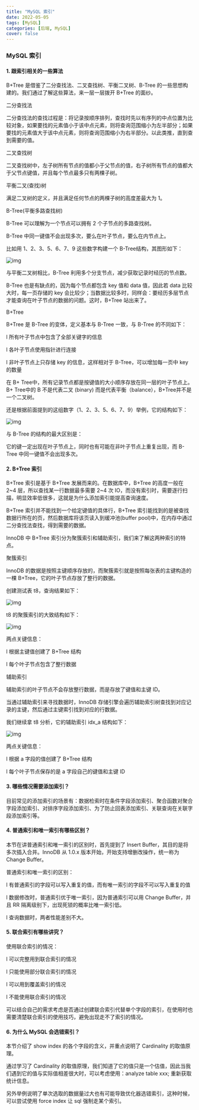 ```yaml
---
title: "MySQL 索引"
date: 2022-05-05 
tags: [MySQL]
categories: [后端, MySQL]
cover: false
---
```


### MySQL 索引

#### 1. 跟索引相关的一些算法

B+Tree 是借鉴了二分查找法、二叉查找树、平衡二叉树、B-Tree 的一些思想构建的。我们通过了解这些算法，来一层一层拨开 B+Tree 的面纱。

二分查找法

二分查找法的查找过程是：将记录按顺序排列，查找时先以有序列的中点位置为比较对象，如果要找的元素值小于该中点元素，则将查询范围缩小为左半部分；如果要找的元素值大于该中点元素，则将查询范围缩小为右半部分。以此类推，直到查到需要的值。

二叉查找树

二叉查找树中，左子树所有节点的值都小于父节点的值，右子树所有节点的值都大于父节点键值，并且每个节点最多只有两棵子树。

平衡二叉(查找)树

满足二叉树的定义，并且满足任何节点的两棵子树的高度差最大为 1。

B-Tree(平衡多路查找树)

B-Tree 可以理解为一个节点可以拥有 2 个子节点的多路查找树。

B-Tree 中同一键值不会出现多次，要么在叶子节点，要么在内节点上。

比如用 1、2、3、5、6、7、9 这些数字构建一个 B-Tree结构，其图形如下：

![img](https://raw.githubusercontent.com/shershon1991/picImgBed/master/mysql/wps0tSMIy.jpg)

与平衡二叉树相比，B-Tree 利用多个分支节点，减少获取记录时经历的节点数。

B-Tree 也是有缺点的，因为每个节点都包含 key 值和 data 值，因此若 data 比较大时，每一页存储的 key 会比较少；当数据比较多时，同样会：要经历多层节点才能查询在叶子节点的数据的问题。这时，B+Tree 站出来了。

B+Tree

B+Tree 是 B-Tree 的变体，定义基本与 B-Tree 一致，与 B-Tree 的不同如下：

l 所有叶子节点中包含了全部关键字的信息

l 各叶子节点使用指针进行连接

l 非叶子节点上只存储 key 的信息，这样相对于 B-Tree，可以增加每一页中 key 的数量

在 B+ Tree中，所有记录节点都是按键值的大小顺序存放在同一层的叶子节点上。B+ Tree中的 B 不是代表二叉 (binary) 而是代表平衡（balance），B+Tree并不是一个二叉树。

还是根据前面提到的这组数字（1、2、3、5、6、7、9）举例，它的结构如下：

![img](https://raw.githubusercontent.com/shershon1991/picImgBed/master/mysql/wpsyawrkJ.jpg)

与 B-Tree 的结构的最大区别是：

它的键一定出现在叶子节点上，同时也有可能在非叶子节点上重复出现，而 B-Tree 中同一键值不会出现多次。

#### 2. B+Tree 索引

B+Tree 索引是基于 B+Tree 发展而来的。在数据库中，B+Tree 的高度一般在 2~4 层，所以查找某一行数据最多需要 2~4 次 IO，而没有索引时，需要逐行扫描，明显效率低很多，这就是为什么添加索引能提高查询速度。

B+Tree 索引并不能找到一个给定键值的具体行，B+Tree 索引能找到的是被查找数据行所在的页，然后数据库将该页读入到缓冲池(buffer pool)中，在内存中通过二分查找法查找，得到需要的数据。

InnoDB 中 B+Tree 索引分为聚簇索引和辅助索引，我们来了解这两种索引的特点。

聚簇索引

InnoDB 的数据是按照主键顺序存放的，而聚簇索引就是按照每张表的主键构造的一棵 B+Tree，它的叶子节点存放了整行的数据。

创建测试表 t8，查询结果如下：

![img](https://raw.githubusercontent.com/shershon1991/picImgBed/master/mysql/wpsKBUce5.jpg)

t8 的聚簇索引的大致结构如下：

![img](https://raw.githubusercontent.com/shershon1991/picImgBed/master/mysql/wpsG1PAC9.jpg)

两点关键信息：

l 根据主键值创建了 B+Tree 结构

l 每个叶子节点包含了整行数据

辅助索引

辅助索引的叶子节点不会存放整行数据，而是存放了键值和主键 ID。

当通过辅助索引来寻找数据时，InnoDB 存储引擎会遍历辅助索引树查找到对应记录的主键，然后通过主键索引找到对应的行数据。

我们继续拿 t8 分析，它的辅助索引 idx_a 结构如下：

![img](https://raw.githubusercontent.com/shershon1991/picImgBed/master/mysql/wps0Q0y1S.jpg)

两点关键信息：

l 根据 a 字段的值创建了 B+Tree 结构

l 每个叶子节点保存的是 a 字段自己的键值和主键 ID

#### 3. 哪些情况需要添加索引？

目前常见的添加索引的场景有：数据检索时在条件字段添加索引、聚合函数对聚合字段添加索引、对排序字段添加索引、为了防止回表添加索引、关联查询在关联字段添加索引等。

#### 4. 普通索引和唯一索引有哪些区别？

本节在讲普通索引和唯一索引的区别时，首先提到了 Insert Buffer，其目的是将多次插入合并。InnoDB 从 1.0.x 版本开始，开始支持增删改操作，统一称为 Change Buffer。

普通索引和唯一索引的区别：

l 有普通索引的字段可以写入重复的值，而有唯一索引的字段不可以写入重复的值

l 数据修改时，普通索引优于唯一索引，因为普通索引可以用 Change Buffer，并且 RR 隔离级别下，出现死锁的概率比唯一索引低。

l 查询数据时，两者性能差别不大。

#### 5. 联合索引有哪些讲究？

使用联合索引的情况：

l 可以完整用到联合索引的情况

l 只能使用部分联合索引的情况

l 可以用到覆盖索引的情况

l 不能使用联合索引的情况

可以结合自己的需求考虑是否通过创建联合索引代替单个字段的索引，在使用时也需要清楚联合索引的使用技巧，避免出现走不了索引的情况。

#### 6. 为什么 MySQL 会选错索引？

本节介绍了 show index 的各个字段的含义，并重点说明了 Cardinality 的取值原理。

通过学习了 Cardinality 的取值原理，我们知道了它的值只是一个估值，因此当我们遇到它的值与实际值相差很大时，可以考虑使用：analyze table xxx; 重新获取统计信息。

另外举例说明了单次选取的数据量过大也有可能导致优化器选错索引，这种时候，可以尝试使用 force index 让 sql 强制走某个索引。